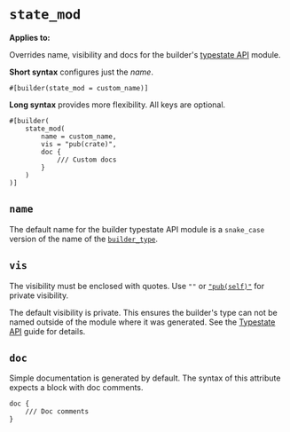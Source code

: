 # `state_mod`

**Applies to:** <Badge text="structs"/> <Badge text="functions"/> <Badge text="methods"/>

Overrides name, visibility and docs for the builder's [typestate API](../../../guide/typestate-api) module.

**Short syntax** configures just the _name_.

```attr
#[builder(state_mod = custom_name)]
```

**Long syntax** provides more flexibility. All keys are optional.

```attr
#[builder(
    state_mod(
        name = custom_name,
        vis = "pub(crate)",
        doc {
            /// Custom docs
        }
    )
)]
```

## `name`

The default name for the builder typestate API module is a `snake_case` version of the name of the [`builder_type`](./builder_type#name).

## `vis`

The visibility must be enclosed with quotes. Use `""` or [`"pub(self)"`](https://doc.rust-lang.org/reference/visibility-and-privacy.html#pubin-path-pubcrate-pubsuper-and-pubself) for private visibility.

The default visibility is private. This ensures the builder's type can not be named outside of the module where it was generated. See the [Typestate API](../../../guide/typestate-api) guide for details.

## `doc`

Simple documentation is generated by default. The syntax of this attribute expects a block with doc comments.

```attr
doc {
    /// Doc comments
}
```
